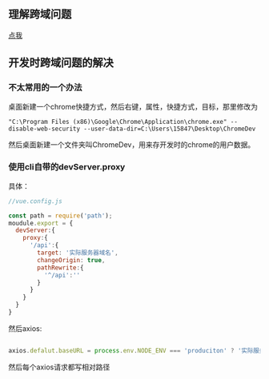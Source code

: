 ## 理解跨域问题

[点我](https://www.jianshu.com/p/89a377c52b48)

## 开发时跨域问题的解决

### 不太常用的一个办法

桌面新建一个chrome快捷方式，然后右键，属性，快捷方式，目标，那里修改为

`"C:\Program Files (x86)\Google\Chrome\Application\chrome.exe" --disable-web-security --user-data-dir=C:\Users\15847\Desktop\ChromeDev`

然后桌面新建一个文件夹叫ChromeDev，用来存开发时的chrome的用户数据。

### 使用cli自带的devServer.proxy

具体：
```js
//vue.config.js

const path = require('path');
moudule.export = {
  devServer:{
    proxy:{
      '/api':{
        target: '实际服务器域名',
        changeOrigin: true,
        pathRewrite:{
          '^/api':''
        }
      }
    }
  }
}

```

然后axios:
```js

axios.defalut.baseURL = process.env.NODE_ENV === 'produciton' ? '实际服务器域名' : '/api';

```

然后每个axios请求都写相对路径
